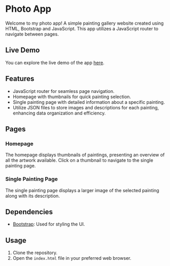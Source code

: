 # Photo App

Welcome to my photo app! A simple painting gallery website created using HTML, Bootstrap and JavaScript. This app utilizes a JavaScript router to navigate between pages.

## Live Demo

You can explore the live demo of the app [here](https://dianamurariu.github.io/Photo_app/).

## Features

- JavaScript router for seamless page navigation.
- Homepage with thumbnails for quick painting selection.
- Single painting page with detailed information about a specific painting.
- Utilize JSON files to store images and descriptions for each painting, enhancing data organization and efficiency.

## Pages

### Homepage

The homepage displays thumbnails of paintings, presenting an overview of all the artwork available.
Click on a thumbnail to navigate to the single painting page.

### Single Painting Page

The single painting page displays a larger image of the selected painting along with its description.

## Dependencies

- [Bootstrap](https://getbootstrap.com/): Used for styling the UI.

## Usage

1. Clone the repository.
2. Open the `index.html` file in your preferred web browser.
